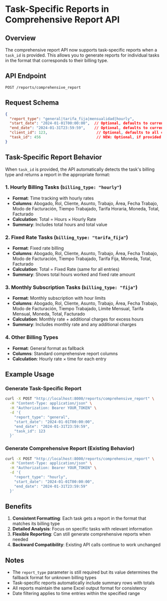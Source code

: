 # Task-Specific Reports in Comprehensive Report API

## Overview
The comprehensive report API now supports task-specific reports when a `task_id` is provided. This allows you to generate reports for individual tasks in the format that corresponds to their billing type.

## API Endpoint
```
POST /reports/comprehensive_report
```

## Request Schema
```json
{
  "report_type": "general|tarifa_fija|mensualidad|hourly",
  "start_date": "2024-01-01T00:00:00",  // Optional, defaults to current month
  "end_date": "2024-01-31T23:59:59",    // Optional, defaults to current month
  "client_id": 123,                      // Optional, defaults to all clients
  "task_id": 456                         // NEW: Optional, if provided returns task-specific report
}
```

## Task-Specific Report Behavior

When `task_id` is provided, the API automatically detects the task's billing type and returns a report in the appropriate format:

### 1. Hourly Billing Tasks (`billing_type: "hourly"`)
- **Format**: Time tracking with hourly rates
- **Columns**: Abogado, Rol, Cliente, Asunto, Trabajo, Área, Fecha Trabajo, Modo de Facturación, Tiempo Trabajado, Tarifa Horaria, Moneda, Total, Facturado
- **Calculation**: Total = Hours × Hourly Rate
- **Summary**: Includes total hours and total value

### 2. Fixed Rate Tasks (`billing_type: "tarifa_fija"`)
- **Format**: Fixed rate billing
- **Columns**: Abogado, Rol, Cliente, Asunto, Trabajo, Área, Fecha Trabajo, Modo de Facturación, Tiempo Trabajado, Tarifa Fija, Moneda, Total, Facturado
- **Calculation**: Total = Fixed Rate (same for all entries)
- **Summary**: Shows total hours worked and fixed rate amount

### 3. Monthly Subscription Tasks (`billing_type: "fija"`)
- **Format**: Monthly subscription with hour limits
- **Columns**: Abogado, Rol, Cliente, Asunto, Trabajo, Área, Fecha Trabajo, Modo de Facturación, Tiempo Trabajado, Límite Mensual, Tarifa Mensual, Moneda, Total, Facturado
- **Calculation**: Monthly rate + additional charges for excess hours
- **Summary**: Includes monthly rate and any additional charges

### 4. Other Billing Types
- **Format**: General format as fallback
- **Columns**: Standard comprehensive report columns
- **Calculation**: Hourly rate × time for each entry

## Example Usage

### Generate Task-Specific Report
```bash
curl -X POST "http://localhost:8000/reports/comprehensive_report" \
  -H "Content-Type: application/json" \
  -H "Authorization: Bearer YOUR_TOKEN" \
  -d '{
    "report_type": "general",
    "start_date": "2024-01-01T00:00:00",
    "end_date": "2024-01-31T23:59:59",
    "task_id": 123
  }'
```

### Generate Comprehensive Report (Existing Behavior)
```bash
curl -X POST "http://localhost:8000/reports/comprehensive_report" \
  -H "Content-Type: application/json" \
  -H "Authorization: Bearer YOUR_TOKEN" \
  -d '{
    "report_type": "hourly",
    "start_date": "2024-01-01T00:00:00",
    "end_date": "2024-01-31T23:59:59"
  }'
```

## Benefits

1. **Consistent Formatting**: Each task gets a report in the format that matches its billing type
2. **Detailed Analysis**: Focus on specific tasks with relevant information
3. **Flexible Reporting**: Can still generate comprehensive reports when needed
4. **Backward Compatibility**: Existing API calls continue to work unchanged

## Notes

- The `report_type` parameter is still required but its value determines the fallback format for unknown billing types
- Task-specific reports automatically include summary rows with totals
- All reports maintain the same Excel output format for consistency
- Date filtering applies to time entries within the specified range

